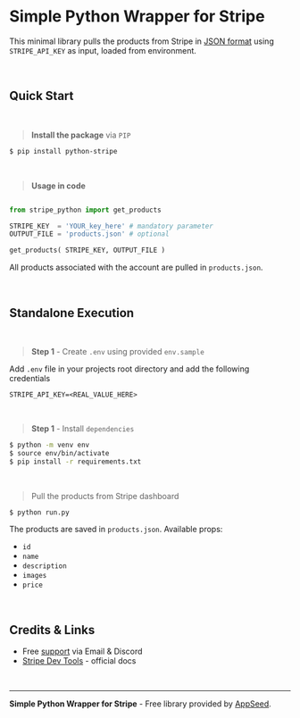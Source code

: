 # Simple Python Wrapper for Stripe

This minimal library pulls the products from Stripe in [JSON format](https://github.com/app-generator/ecomm-wrapper-stripe/blob/main/products.json) using `STRIPE_API_KEY` as input, loaded from environment.   

<br />

## Quick Start

<br />

> **Install the package** via `PIP` 

```bash
$ pip install python-stripe
```

<br />

> **Usage in code**

```python

from stripe_python import get_products

STRIPE_KEY  = 'YOUR_key_here' # mandatory parameter  
OUTPUT_FILE = 'products.json' # optional   

get_products( STRIPE_KEY, OUTPUT_FILE ) 
```

All products associated with the account are pulled in `products.json`.

<br />

## Standalone Execution

<br />

> **Step 1** - Create `.env` using provided `env.sample`

 Add `.env` file in your projects root directory and add the following credentials

```
STRIPE_API_KEY=<REAL_VALUE_HERE>
```

<br />

> **Step 1** - Install `dependencies`

```bash
$ python -m venv env
$ source env/bin/activate
$ pip install -r requirements.txt
```

<br /> 

> Pull the products from Stripe dashboard

```bash
$ python run.py
```

The products are saved in `products.json`. Available props: 

- `id`
- `name`
- `description`
- `images`
- `price`

<br />

## Credits & Links

- Free [support](https://appseed.us/support) via Email & Discord 
- [Stripe Dev Tools](https://stripe.com/docs/development) - official docs

<br />

---
**Simple Python Wrapper for Stripe** - Free library provided by [AppSeed](https://appseed.us).
